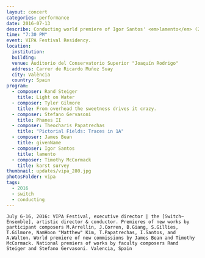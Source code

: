 ```yaml
---
layout: concert
categories: performance
date: 2016-07-13
describe: Conducting world premiere of Igor Santos' <em>lamento</em> (2017), Sound for McCormack, Steiger, Gilmore, Papatrechas, Bean. [Switch~ Ensemble].
time: "7:30 PM"
event: VIPA Festival Residency.
location:
  institution:
  building:
  venue: Auditorio del Conservatorio Superior "Joaquín Rodrigo"
  address: Carrer de Ricardo Muñoz Suay
  city: València
  country: Spain
program:
  - composer: Rand Steiger
    title: Light on Water
  - composer: Tyler Gilmore
    title: From overhead the sweetness drives it crazy.
  - composer: Stefano Gervasoni
    title: Phanes II
  - composer: Theocharis Papatrechas
    title: "Pictorial Fields: Traces in 1A"
  - composer: James Bean
    title: givenName
  - composer: Igor Santos
    title: lamento
  - composer: Timothy McCormack
    title: karst survey
thumbnail: updates/vipa_280.jpg
photosFolder: vipa
tags:
  - 2016
  - switch
  - conducting
---
```


    July 6-16, 2016: VIPA Festival, executive director | the [Switch~ Ensemble], artistic director & conductor. Premieres of new works by participant composers M.Arrellin, J.Corren, B.Giang, S.Gillies, T.Gilmore, NamHoon "Matthew" Kim, T.Papatrechas, I.Santos, and A.Walton. World premiere of new commissions by James Bean and Timothy McCormack. National premiers of works by faculty composers Rand Steiger and Stefano Gervasoni. Valencia, Spain

